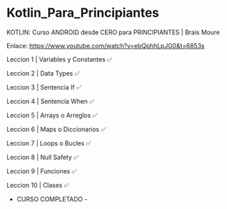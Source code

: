 # Kotlin_Para_Principiantes

KOTLIN: Curso ANDROID desde CERO para PRINCIPIANTES | Brais Moure

Enlace: https://www.youtube.com/watch?v=ebQphhLpJG0&t=6853s

Leccion 1 | Variables y Constantes ✅

Leccion 2 | Data Types ✅

Leccion 3 | Sentencia If ✅

Leccion 4 | Sentencia When ✅

Leccion 5 | Arrays o Arreglos ✅

Leccion 6 | Maps o Diccionarios ✅

Leccion 7 | Loops o Bucles ✅

Leccion 8 | Null Safety ✅

Leccion 9 | Funciones ✅

Leccion 10 | Clases ✅ 

- CURSO COMPLETADO - 
